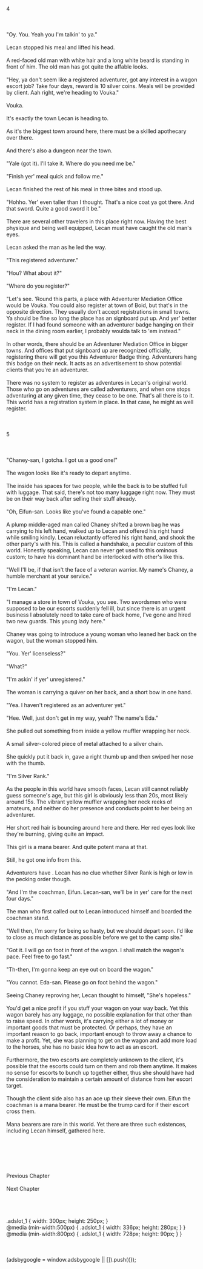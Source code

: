 <br/>
4<br/>
<br/>
<br/>
<br/>
"Oy. You. Yeah you I'm talkin' to ya."<br/>
<br/>
Lecan stopped his meal and lifted his head.<br/>
<br/>
A red-faced old man with white hair and a long white beard is standing in front of him. The old man has got quite the affable looks.<br/>
<br/>
"Hey, ya don't seem like a registered adventurer, got any interest in a wagon escort job? Take four days, reward is 10 silver coins. Meals will be provided by client. Aah right, we're heading to Vouka."<br/>
<br/>
Vouka.<br/>
<br/>
It's exactly the town Lecan is heading to.<br/>
<br/>
As it's the biggest town around here, there must be a skilled apothecary over there.<br/>
<br/>
And there's also a dungeon near the town.<br/>
<br/>
"Yale (got it). I'll take it. Where do you need me be."<br/>
<br/>
"Finish yer' meal quick and follow me."<br/>
<br/>
Lecan finished the rest of his meal in three bites and stood up.<br/>
<br/>
"Hohho. Yer' even taller than I thought. That's a nice coat ya got there. And that sword. Quite a good sword it be."<br/>
<br/>
There are several other travelers in this place right now. Having the best physique and being well equipped, Lecan must have caught the old man's eyes.<br/>
<br/>
Lecan asked the man as he led the way.<br/>
<br/>
"This registered adventurer."<br/>
<br/>
"Hou? What about it?"<br/>
<br/>
"Where do you register?"<br/>
<br/>
"Let's see. 'Round this parts, a place with Adventurer Mediation Office would be Vouka. You could also register at town of Boid, but that's in the opposite direction. They usually don't accept registrations in small towns. Ya should be fine so long the place has an <Adventurer Association> signboard put up. And yer' better register. If I had found someone with an adventurer badge hanging on their neck in the dining room earlier, I probably woulda talk to 'em instead."<br/>
<br/>
In other words, there should be an Adventurer Mediation Office in bigger towns. And offices that put <Adventurer Association> signboard up are recognized officially, registering there will get you this Adventurer Badge thing. Adventurers hang this badge on their neck. It acts as an advertisement to show potential clients that you're an adventurer.<br/>
<br/>
There was no system to register as adventures in Lecan's original world. Those who go on adventures are called adventurers, and when one stops adventuring at any given time, they cease to be one. That's all there is to it. This world has a registration system in place. In that case, he might as well register.<br/>
<br/>
<br/>
<TLN: If you're reading this novel at any other site than Sousetsuka .com you might be reading an unedited, uncorrected version of the novel.><br/>
5<br/>
<br/>
<br/>
<br/>
"Chaney-san, I gotcha. I got us a good one!"<br/>
<br/>
The wagon looks like it's ready to depart anytime.<br/>
<br/>
The inside has spaces for two people, while the back is to be stuffed full with luggage. That said, there's not too many luggage right now. They must be on their way back after selling their stuff already.<br/>
<br/>
"Oh, Eifun-san. Looks like you've found a capable one."<br/>
<br/>
A plump middle-aged man called Chaney shifted a brown bag he was carrying to his left hand, walked up to Lecan and offered his right hand while smiling kindly. Lecan reluctantly offered his right hand, and shook the other party's with his. This is called a handshake, a peculiar custom of this world. Honestly speaking, Lecan can never get used to this ominous custom; to have his dominant hand be interlocked with other's like this.<br/>
<br/>
"Well I'll be, if that isn't the face of a veteran warrior. My name's Chaney, a humble merchant at your service."<br/>
<br/>
"I'm Lecan."<br/>
<br/>
"I manage a store in town of Vouka, you see. Two swordsmen who were supposed to be our escorts suddenly fell ill, but since there is an urgent business I absolutely need to take care of back home, I've gone and hired two new guards. This young lady here."<br/>
<br/>
Chaney was going to introduce a young woman who leaned her back on the wagon, but the woman stopped him.<br/>
<br/>
"You. Yer' licenseless?"<br/>
<br/>
"What?"<br/>
<br/>
"I'm askin' if yer' unregistered."<br/>
<br/>
The woman is carrying a quiver on her back, and a short bow in one hand.<br/>
<br/>
"Yea. I haven't registered as an adventurer yet."<br/>
<br/>
"Hee. Well, just don't get in my way, yeah? The name's Eda."<br/>
<br/>
She pulled out something from inside a yellow muffler wrapping her neck.<br/>
<br/>
A small silver-colored piece of metal attached to a silver chain.<br/>
<br/>
She quickly put it back in, gave a right thumb up and then swiped her nose with the thumb.<br/>
<br/>
"I'm Silver Rank."<br/>
<br/>
As the people in this world have smooth faces, Lecan still cannot reliably guess someone's age, but this girl is obviously less than 20s, most likely around 15s. The vibrant yellow muffler wrapping her neck reeks of amateurs, and neither do her presence and conducts point to her being an adventurer.<br/>
<br/>
Her short red hair is bouncing around here and there. Her red eyes look like they're burning, giving quite an impact.<br/>
<br/>
This girl is a mana bearer. And quite potent mana at that.<br/>
<br/>
Still, he got one info from this.<br/>
<br/>
Adventurers have <Ranks>. Lecan has no clue whether Silver Rank is high or low in the pecking order though.<br/>
<br/>
"And I'm the coachman, Eifun. Lecan-san, we'll be in yer' care for the next four days."<br/>
<br/>
The man who first called out to Lecan introduced himself and boarded the coachman stand.<br/>
<br/>
"Well then, I'm sorry for being so hasty, but we should depart soon. I'd like to close as much distance as possible before we get to the camp site."<br/>
<br/>
"Got it. I will go on foot in front of the wagon. I shall match the wagon's pace. Feel free to go fast."<br/>
<br/>
"Th-then, I'm gonna keep an eye out on board the wagon."<br/>
<br/>
"You cannot. Eda-san. Please go on foot behind the wagon."<br/>
<br/>
Seeing Chaney reproving her, Lecan thought to himself, "She's hopeless."<br/>
<br/>
You'd get a nice profit if you stuff your wagon on your way back. Yet this wagon barely has any luggage, no possible explanation for that other than to raise speed. In other words, it's carrying either a lot of money or important goods that must be protected. Or perhaps, they have an important reason to go back, important enough to throw away a chance to make a profit. Yet, she was planning to get on the wagon and add more load to the horses, she has no basic idea how to act as an escort.<br/>
<br/>
Furthermore, the two escorts are completely unknown to the client, it's possible that the escorts could turn on them and rob them anytime. It makes no sense for escorts to bunch up together either, thus she should have had the consideration to maintain a certain amount of distance from her escort target.<br/>
<br/>
Though the client side also has an ace up their sleeve their own. Eifun the coachman is a mana bearer. He must be the trump card for if their escort cross them.<br/>
<br/>
Mana bearers are rare in this world. Yet there are three such existences, including Lecan himself, gathered here.<br/>
<br/>
<br/>
<br/>
<br/>
<br/>
<br/>
Previous Chapter<br/>
<br/>
Next Chapter <br/>
<br/>
<br/>
<br/>
<br/>
.adslot_1 { width: 300px; height: 250px; }<br/>
@media (min-width:500px) { .adslot_1 { width: 336px; height: 280px; } }<br/>
@media (min-width:800px) { .adslot_1 { width: 728px; height: 90px; } }<br/>
<br/>
<br/>
<br/>
(adsbygoogle = window.adsbygoogle || []).push({});<br/>
<br/>
<br/>
<br/>
<br/>
